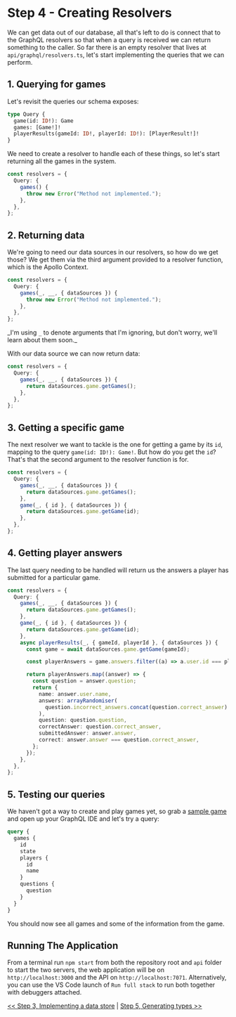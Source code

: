 # Step 4 - Creating Resolvers

We can get data out of our database, all that's left to do is connect that to the GraphQL resolvers so that when a query is received we can return something to the caller. So far there is an empty resolver that lives at `api/graphql/resolvers.ts`, let's start implementing the queries that we can perform.

## 1. Querying for games

Let's revisit the queries our schema exposes:

```graphql
type Query {
  game(id: ID!): Game
  games: [Game!]!
  playerResults(gameId: ID!, playerId: ID!): [PlayerResult!]!
}
```

We need to create a resolver to handle each of these things, so let's start returning all the games in the system.

```typescript
const resolvers = {
  Query: {
    games() {
      throw new Error("Method not implemented.");
    },
  },
};
```

## 2. Returning data

We're going to need our data sources in our resolvers, so how do we get those? We get them via the third argument provided to a resolver function, which is the Apollo Context.

```typescript
const resolvers = {
  Query: {
    games(_, __, { dataSources }) {
      throw new Error("Method not implemented.");
    },
  },
};
```

_I'm using `_` to denote arguments that I'm ignoring, but don't worry, we'll learn about them soon.\_

With our data source we can now return data:

```typescript
const resolvers = {
  Query: {
    games(_, __, { dataSources }) {
      return dataSources.game.getGames();
    },
  },
};
```

## 3. Getting a specific game

The next resolver we want to tackle is the one for getting a game by its `id`, mapping to the query `game(id: ID!): Game!`. But how do you get the `id`? That's that the second argument to the resolver function is for.

```typescript
const resolvers = {
  Query: {
    games(_, __, { dataSources }) {
      return dataSources.game.getGames();
    },
    game(_, { id }, { dataSources }) {
      return dataSources.game.getGame(id);
    },
  },
};
```

## 4. Getting player answers

The last query needing to be handled will return us the answers a player has submitted for a particular game.

```typescript
const resolvers = {
  Query: {
    games(_, __, { dataSources }) {
      return dataSources.game.getGames();
    },
    game(_, { id }, { dataSources }) {
      return dataSources.game.getGame(id);
    },
    async playerResults(_, { gameId, playerId }, { dataSources }) {
      const game = await dataSources.game.getGame(gameId);

      const playerAnswers = game.answers.filter((a) => a.user.id === playerId);

      return playerAnswers.map((answer) => {
        const question = answer.question;
        return {
          name: answer.user.name,
          answers: arrayRandomiser(
            question.incorrect_answers.concat(question.correct_answer)
          ),
          question: question.question,
          correctAnswer: question.correct_answer,
          submittedAnswer: answer.answer,
          correct: answer.answer === question.correct_answer,
        };
      });
    },
  },
};
```

## 5. Testing our queries

We haven't got a way to create and play games yet, so grab a [sample game](Sample-Data.md) and open up your GraphQL IDE and let's try a query:

```graphql
query {
  games {
    id
    state
    players {
      id
      name
    }
    questions {
      question
    }
  }
}
```

You should now see all games and some of the information from the game.

## Running The Application

From a terminal run `npm start` from both the repository root and `api` folder to start the two servers, the web application will be on `http://localhost:3000` and the API on `http://localhost:7071`. Alternatively, you can use the VS Code launch of `Run full stack` to run both together with debuggers attached.

[<< Step 3, Implementing a data store](../03-data-storage) | [Step 5, Generating types >>](../05-generating-types)
